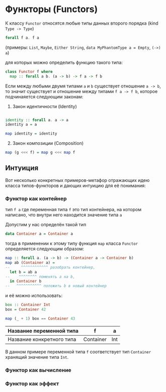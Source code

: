 # Функторы (Functors)

К классу `Functor` относятся любые типы данных второго порядка (kind `Type -> Type`) 

```purescript
forall f a. f a
```
(примеры: `List`, `Maybe`, `Either String`, `data MyPhantomType a = Empty`, `(->) a`)

для которых можно определить функцию такого типа:

```purescript
class Functor f where
  map :: forall a b. (a -> b) -> f a -> f b  
```

Если между любыми двумя типами `a` и `b` существует отношение `a -> b`, 
то значит существует и отношение между типами `f a -> f b`, которое подчинаяется 
следующим законам:

1. Закон идентичности (Identity)
  ```purescript

  identity :: forall a. a -> a
  identity a = a

  map identity = identity
  ```

2. Закон композиции (Composition)

```purescript
map (g <<< f) = map g <<< map f 
```

## Интуиция

Вот несколько конкретных примеров-метафор отражающих идею класса типов-функторов
и дающих интуицию для её понимания:

### Функтор как контейнер

тип `f a` где переменная типа `f` это тип контейнера, на котором написано, 
что внутри него находится значение типа `a` 

Допустим у нас определён такой тип
```purescript
data Container a = Container a
```

тогда в применении к этому типу функция `map` класса `Functor` 
определяется следующим образом:

```purescript
map :: forall a. (a -> b) -> (Container a -> Container b)
map ab (Container a) = 
--     ^^^^^^^^^^^^ разобрать контейнер, 
  let b = ab a
--    ^^^^^^^^ поменять а на b, 
  in Container b
--   ^^^^^^^^^^^ положить b в новый контейнер
```

и её можно использовать:

```purescript
box :: Container Int
box = Container 42

map (_ + 1) box == Container 43
```

|Название переменной типа|f|a|
|--|-|-|
|Название конкретного типа|Container|Int|

В данном примере переменной типа `f` соответствует тип `Container` 
хранящий значение типа `Int`. 

### Функтор как вычисление

### Функтор как эффект

